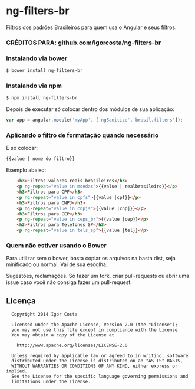 ng-filters-br
=============

Filtros dos padrões Brasileiros para quem usa o Angular e seus filtros.

### CRÉDITOS PARA: github.com/igorcosta/ng-filters-br

### Instalando via bower

```bash
$ bower install ng-filters-br
```
### Instalando via npm

```bash
$ npm install ng-filters-br
```

Depois de executar só colocar dentro dos módulos de sua aplicação:

```javascript
var app = angular.module('myApp', ['ngSanitize','brasil.filters']);
```

### Aplicando o filtro de formatação quando necessário

É só colocar:

```html
{{value | nome do filtro}}
````

Exemplo abaixo:
```html
	<h3>Filtros valores reais brasileiros</h3>
 	<p ng-repeat="value in moedas">{{value | realbrasileiro}}</p>
 	<h3>Filtros para CPF</h3>
 	<p ng-repeat="value in cpfs">{{value |cpf}}</p>
 	<h3>Filtros para CNPJ</h3>
 	<p ng-repeat="value in cnpjs">{{value |cnpj}}</p>
  	<h3>Filtros para CEP</h3>
 	<p ng-repeat="value in ceps_br">{{value |cep}}</p>
  	<h3>Filtros para Telefones SP</h3>
 	<p ng-repeat="value in tels_sp">{{value |tel}}</p>
```


### Quem não estiver usando o Bower

Para utilizar sem o bower, basta copiar os arquivos na basta dist, seja minificado ou normal.
Vai de sua escolha.

Sugestões,  reclamações. Só fazer um fork, criar pull-requests ou abrir uma issue caso você não
consiga fazer um pull-request.


## Licença

```
  Copyright 2014 Igor Costa

  Licensed under the Apache License, Version 2.0 (the "License");
  you may not use this file except in compliance with the License.
  You may obtain a copy of the License at

    http://www.apache.org/licenses/LICENSE-2.0

  Unless required by applicable law or agreed to in writing, software
  distributed under the License is distributed on an "AS IS" BASIS,
  WITHOUT WARRANTIES OR CONDITIONS OF ANY KIND, either express or implied.
  See the License for the specific language governing permissions and
  limitations under the License.